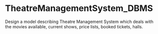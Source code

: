 # TheatreManagementSystem_DBMS
Design a model describing Theatre Management System which deals with the movies available, current shows, price lists, booked tickets, halls.
